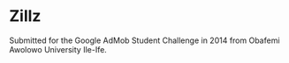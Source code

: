 # Zillz
Submitted for the Google AdMob Student Challenge in 2014 from Obafemi Awolowo University Ile-Ife.
